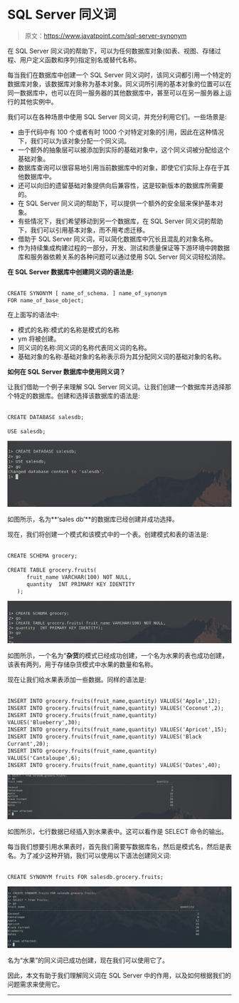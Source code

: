 # SQL Server 同义词

> 原文：<https://www.javatpoint.com/sql-server-synonym>

在 SQL Server 同义词的帮助下，可以为任何数据库对象(如表、视图、存储过程、用户定义函数和序列)指定别名或替代名称。

每当我们在数据库中创建一个 SQL Server 同义词时，该同义词都引用一个特定的数据库对象，该数据库对象称为基本对象。同义词所引用的基本对象的位置可以在同一数据库中，也可以在同一服务器的其他数据库中，甚至可以在另一服务器上运行的其他实例中。

我们可以在各种场景中使用 SQL Server 同义词，并充分利用它们。一些场景是:

*   由于代码中有 100 个或者有时 1000 个对特定对象的引用，因此在这种情况下，我们可以为该对象分配一个同义词。
*   一个额外的抽象层可以被添加到实际的基础对象中，这个同义词被分配给这个基础对象。
*   数据库查询可以很容易地引用当前数据库中的对象，即使它们实际上存在于其他数据库中。
*   还可以向旧的遗留基础对象提供向后兼容性，这是较新版本的数据库所需要的。
*   在 SQL Server 同义词的帮助下，可以提供一个额外的安全层来保护基本对象。
*   有些情况下，我们希望移动到另一个数据库，在 SQL Server 同义词的帮助下，我们可以引用基本对象，而不用考虑迁移。
*   借助于 SQL Server 同义词，可以简化数据库中冗长且混乱的对象名称。
*   作为持续集成构建过程的一部分，开发、测试和质量保证等下游环境中跨数据库和服务器依赖关系的各种问题可以通过使用 SQL Server 同义词轻松消除。

**在 SQL Server 数据库中创建同义词的语法是:**

```

CREATE SYNONYM [ name_of_schema. ] name_of_synonym 
FOR name_of_base_object;

```

在上面写的语法中:

*   模式的名称:模式的名称是模式的名称
*   ym 将被创建。
*   同义词的名称:同义词的名称代表同义词的名称。
*   基础对象的名称:基础对象的名称表示将为其分配同义词的基础对象的名称。

**如何在 SQL Server 数据库中使用同义词？**

让我们借助一个例子来理解 SQL Server 同义词。让我们创建一个数据库并选择那个特定的数据库。创建和选择该数据库的语法是:

```

CREATE DATABASE salesdb;

USE salesdb;

```

![SQL Server Synonym](img/6944ee626a58a068d15010bb9a095acd.png)

如图所示，名为**‘sales db’**的数据库已经创建并成功选择。

现在，我们将创建一个模式和该模式中的一个表。创建模式和表的语法是:

```

CREATE SCHEMA grocery;

CREATE TABLE grocery.fruits(
      fruit_name VARCHAR(100) NOT NULL,
      quantity  INT PRIMARY KEY IDENTITY 
   );

```

![SQL Server Synonym](img/92557d66fb612bd48a90a1e460822c4e.png)

如图所示，一个名为“**杂货**的模式已经成功创建，一个名为水果的表也成功创建，该表有两列，用于存储杂货模式中水果的数量和名称。

现在让我们给水果表添加一些数据。同样的语法是:

```

INSERT INTO grocery.fruits(fruit_name,quantity) VALUES('Apple',12);
INSERT INTO grocery.fruits(fruit_name,quantity) VALUES('Coconut',2);
INSERT INTO grocery.fruits(fruit_name,quantity) VALUES('Blueberry',30);
INSERT INTO grocery.fruits(fruit_name,quantity) VALUES('Apricot',15);
INSERT INTO grocery.fruits(fruit_name,quantity) VALUES('Black Currant',20);
INSERT INTO grocery.fruits(fruit_name,quantity) VALUES('Cantaloupe',6);
INSERT INTO grocery.fruits(fruit_name,quantity) VALUES('Dates',40);

```

![SQL Server Synonym](img/76d48a8fe767eca02116c556d0c80ce9.png)

如图所示，七行数据已经插入到水果表中。这可以看作是 SELECT 命令的输出。

每当我们想要引用水果表时，首先我们需要写数据库名，然后是模式名，然后是表名。为了减少这种开销，我们可以使用以下语法创建同义词:

```

CREATE SYNONYM fruits FOR salesdb.grocery.fruits;

```

![SQL Server Synonym](img/d38201d68c2581f93015839b798ee87d.png)

名为“水果”的同义词已成功创建，现在我们可以使用它了。

因此，本文有助于我们理解同义词在 SQL Server 中的作用，以及如何根据我们的问题需求来使用它。

* * *